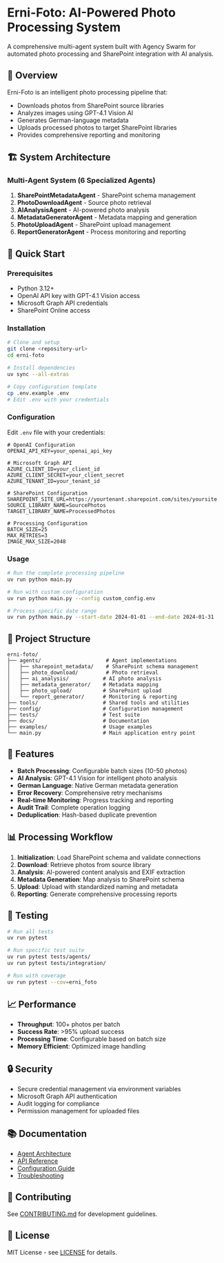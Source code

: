 # Erni-Foto: AI-Powered Photo Processing System

A comprehensive multi-agent system built with Agency Swarm for automated photo processing and SharePoint integration with AI analysis.

## 🎯 Overview

Erni-Foto is an intelligent photo processing pipeline that:
- Downloads photos from SharePoint source libraries
- Analyzes images using GPT-4.1 Vision AI
- Generates German-language metadata
- Uploads processed photos to target SharePoint libraries
- Provides comprehensive reporting and monitoring

## 🏗️ System Architecture

### Multi-Agent System (6 Specialized Agents)

1. **SharePointMetadataAgent** - SharePoint schema management
2. **PhotoDownloadAgent** - Source photo retrieval  
3. **AIAnalysisAgent** - AI-powered photo analysis
4. **MetadataGeneratorAgent** - Metadata mapping and generation
5. **PhotoUploadAgent** - SharePoint upload management
6. **ReportGeneratorAgent** - Process monitoring and reporting

## 🚀 Quick Start

### Prerequisites

- Python 3.12+
- OpenAI API key with GPT-4.1 Vision access
- Microsoft Graph API credentials
- SharePoint Online access

### Installation

```bash
# Clone and setup
git clone <repository-url>
cd erni-foto

# Install dependencies
uv sync --all-extras

# Copy configuration template
cp .env.example .env
# Edit .env with your credentials
```

### Configuration

Edit `.env` file with your credentials:

```env
# OpenAI Configuration
OPENAI_API_KEY=your_openai_api_key

# Microsoft Graph API
AZURE_CLIENT_ID=your_client_id
AZURE_CLIENT_SECRET=your_client_secret
AZURE_TENANT_ID=your_tenant_id

# SharePoint Configuration
SHAREPOINT_SITE_URL=https://yourtenant.sharepoint.com/sites/yoursite
SOURCE_LIBRARY_NAME=SourcePhotos
TARGET_LIBRARY_NAME=ProcessedPhotos

# Processing Configuration
BATCH_SIZE=25
MAX_RETRIES=3
IMAGE_MAX_SIZE=2048
```

### Usage

```bash
# Run the complete processing pipeline
uv run python main.py

# Run with custom configuration
uv run python main.py --config custom_config.env

# Process specific date range
uv run python main.py --start-date 2024-01-01 --end-date 2024-01-31
```

## 📁 Project Structure

```
erni-foto/
├── agents/                     # Agent implementations
│   ├── sharepoint_metadata/    # SharePoint schema management
│   ├── photo_download/         # Photo retrieval
│   ├── ai_analysis/           # AI photo analysis
│   ├── metadata_generator/    # Metadata mapping
│   ├── photo_upload/          # SharePoint upload
│   └── report_generator/      # Monitoring & reporting
├── tools/                     # Shared tools and utilities
├── config/                    # Configuration management
├── tests/                     # Test suite
├── docs/                      # Documentation
├── examples/                  # Usage examples
└── main.py                    # Main application entry point
```

## 🔧 Features

- **Batch Processing**: Configurable batch sizes (10-50 photos)
- **AI Analysis**: GPT-4.1 Vision for intelligent photo analysis
- **German Language**: Native German metadata generation
- **Error Recovery**: Comprehensive retry mechanisms
- **Real-time Monitoring**: Progress tracking and reporting
- **Audit Trail**: Complete operation logging
- **Deduplication**: Hash-based duplicate prevention

## 📊 Processing Workflow

1. **Initialization**: Load SharePoint schema and validate connections
2. **Download**: Retrieve photos from source library
3. **Analysis**: AI-powered content analysis and EXIF extraction
4. **Metadata Generation**: Map analysis to SharePoint schema
5. **Upload**: Upload with standardized naming and metadata
6. **Reporting**: Generate comprehensive processing reports

## 🧪 Testing

```bash
# Run all tests
uv run pytest

# Run specific test suite
uv run pytest tests/agents/
uv run pytest tests/integration/

# Run with coverage
uv run pytest --cov=erni_foto
```

## 📈 Performance

- **Throughput**: 100+ photos per batch
- **Success Rate**: >95% upload success
- **Processing Time**: Configurable based on batch size
- **Memory Efficient**: Optimized image handling

## 🔒 Security

- Secure credential management via environment variables
- Microsoft Graph API authentication
- Audit logging for compliance
- Permission management for uploaded files

## 📚 Documentation

- [Agent Architecture](docs/agents.md)
- [API Reference](docs/api.md)
- [Configuration Guide](docs/configuration.md)
- [Troubleshooting](docs/troubleshooting.md)

## 🤝 Contributing

See [CONTRIBUTING.md](CONTRIBUTING.md) for development guidelines.

## 📄 License

MIT License - see [LICENSE](LICENSE) for details.
